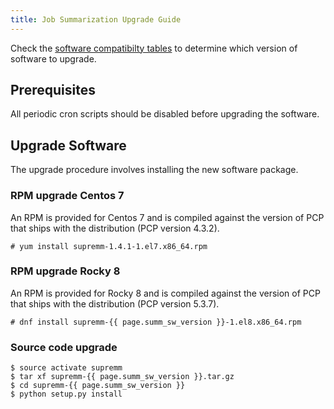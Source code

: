 ```yaml
---
title: Job Summarization Upgrade Guide
---
```


Check the [software compatibilty tables](supremm-install-overview.md#software-compatibility)
to determine which version of software to upgrade.

## Prerequisites

All periodic cron scripts should be disabled before upgrading the software.

## Upgrade Software

The upgrade procedure involves installing the new software package.

### RPM upgrade Centos 7

An RPM is provided for Centos 7 and is compiled against
the version of PCP that ships with the distribution (PCP version 4.3.2).

    # yum install supremm-1.4.1-1.el7.x86_64.rpm

### RPM upgrade Rocky 8

An RPM is provided for Rocky 8 and is compiled against
the version of PCP that ships with the distribution (PCP version 5.3.7).

    # dnf install supremm-{{ page.summ_sw_version }}-1.el8.x86_64.rpm

### Source code upgrade

    $ source activate supremm
    $ tar xf supremm-{{ page.summ_sw_version }}.tar.gz
    $ cd supremm-{{ page.summ_sw_version }}
    $ python setup.py install

